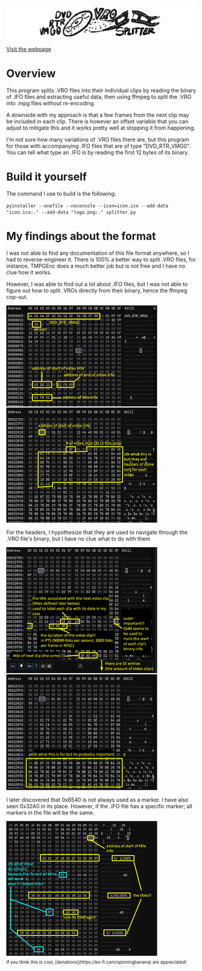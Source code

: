 <img src="logo_big.png" alt="DVD_RTR_VMG0" width="500">

[Visit the webpage](https://www.spinningbanana.com/other/splitter)

# Overview

This program splits .VRO files into their individual clips by reading the binary of .IFO files and 
extracting useful data, then using ffmpeg to split the .VRO into .mpg files without re-encoding.

A downside with my approach is that a few frames from the next clip may be included in each clip.
There is however an offset variable that you can adjust to mitigate this and it works pretty well at stopping
it from happening.

I'm not sure how many variations of .VRO files there are, but this program for those with accompanying .IFO files that are 
of type "DVD_RTR_VMG0". You can tell what type an .IFO is by reading the first 12 bytes of its binary.

# Build it yourself

The command I use to build is the following:

`pyinstaller --onefile --noconsole --icon=icon.ico --add-data "icon.ico:." --add-data "logo.png:." splitter.py`

# My findings about the format

I was not able to find any documentation of this file format anywhere, so I had to reverse-engineer it.
There is 100% a better way to split .VRO files, for instance, TMPGEnc does a much better job but is not free
and I have no clue how it works.

However, I was able to find out a lot about .IFO files, but I was not able to figure out how to split .VROs
directly from their binary, hence the ffmpeg cop-out.

<img src="ifo1.png" alt="The start of the .IFO binary" width="400">
<img src="ifo2.png" alt="The start of the video info section of the .IFO binary" width="400">

For the headers, I hypothesize that they are used to navigate through the .VRO file's binary, but I have no clue
what to do with them

<img src="ifo3.png" alt="Useful information for each clip" width="400">
<img src="ifo4.png" alt="Possible ui navigation data or something??" width="400">

I later discovered that 0x6540 is not always used as a marker. I have also seen 0x32A0 in its place. However, if the
.IFO file has a specific marker; all markers in the file will be the same.

<img src="ifo5.png" alt="Title information" width="400">

<br>
<sub>If you think this is cool, [donations](https://ko-fi.com/spinningbanana) are appreciated!</sub>
